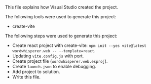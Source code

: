 This file explains how Visual Studio created the project.

The following tools were used to generate this project:
- create-vite

The following steps were used to generate this project:
- Create react project with create-vite: `npm init --yes vite@latest wordwhisperer.web -- --template=react`.
- Updating `vite.config.js` with port.
- Create project file (`wordwhisperer.web.esproj`).
- Create `launch.json` to enable debugging.
- Add project to solution.
- Write this file.
